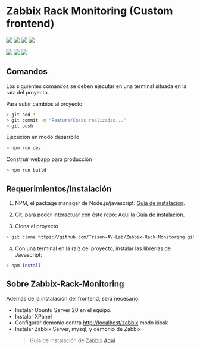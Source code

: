 # Zabbix Rack Monitoring (Custom frontend)

![](https://img.shields.io/badge/Zabbix%20Rack%20Monitoring-1.0.0%20PROD-orange?logo=textpattern)
![](https://img.shields.io/badge/Svelte-3.54-yellowgreen?logo=svelte)
![](https://img.shields.io/badge/Vite-4.0-yellowgreen?logo=vite)
![](https://img.shields.io/badge/Axios-1.2.2-yellowgreen?logo=axios)

![](https://img.shields.io/badge/Typescript-yellow?logo=typescript)
![](https://img.shields.io/badge/HTML%205-yellow?logo=html5)
![](https://img.shields.io/badge/CSS%203-yellow?logo=css3)

## Comandos

Los siguientes comandos se deben ejecutar en una terminal situada en la raíz del proyecto.

Para subir cambios al proyecto:

```bash
> git add *
> git commit -m "Feature/Cosas realizadas..."
> git push
```

Ejecución en modo desarrollo

```bash
> npm run dev
```

Construir webapp para producción

```bash
> npm run build
```

## Requerimientos/Instalación

1. NPM, el package manager de Node.js/javascript. [Guía de instalación](https://phoenixnap.com/kb/install-node-js-npm-on-windows).

2. Git, para poder interactuar con éste repo: Aquí la [Guía de instalación](https://phoenixnap.com/kb/how-to-install-git-windows).

3. Clona el proyecto

```bash
> git clone https://github.com/Trison-AV-Lab/Zabbix-Rack-Monitoring.git
```

4. Con una terminal en la raíz del proyecto, instalar las librerías de Javascript:

```bash
> npm install
```

## Sobre Zabbix-Rack-Monitoring

Además de la instalación del frontend, será necesario:

- Instalar Ubuntu Server 20 en el equipo.
- Instalar XPanel
- Configurar demonio contra <http://localhost/zabbix> modo kiosk
- Instalar Zabbix Server, mysql, y demonio de Zabbix
  > Guía de instalación de <ins>Zabbix</ins> [Aquí](https://www.zabbix.com/download?zabbix=6.2&os_distribution=ubuntu&os_version=20.04&components=server_frontend_agent&db=mysql&ws=apache)

